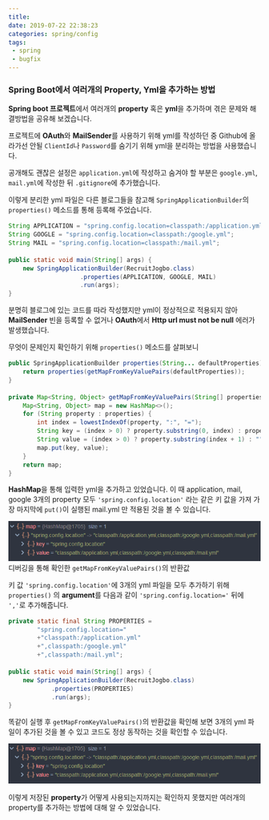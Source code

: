 ```yaml
---
title: 
date: 2019-07-22 22:38:23
categories: spring/config
tags: 
 - spring
 - bugfix
---
```


### Spring Boot에서 여러개의 Property, Yml을 추가하는 방법

**Spring boot 프로젝트**에서 여러개의 **property** 혹은 **yml**을 추가하며 겪은 문제와 해결방법을 공유해 보겠습니다.

프로젝트에 **OAuth**와 **MailSender**를 사용하기 위해 yml를 작성하던 중 Github에 올라가선 안될 `ClientId`나 `Password`를 숨기기 위해 yml을 분리하는 방법을 사용했습니다.

공개해도 괜찮은 설정은 `application.yml`에 작성하고 숨겨야 할 부분은 `google.yml`, `mail.yml`에 작성한 뒤 `.gitignore`에 추가했습니다.

이렇게 분리한 yml 파일은 다른 블로그들을 참고해 `SpringApplicationBuilder`의 `properties()` 메소드를 통해 등록해 주었습니다.

```java
String APPLICATION = "spring.config.location=classpath:/application.yml";
String GOOGLE = "spring.config.location=classpath:/google.yml";
String MAIL = "spring.config.location=classpath:/mail.yml";

public static void main(String[] args) {
    new SpringApplicationBuilder(RecruitJogbo.class)
                    .properties(APPLICATION, GOOGLE, MAIL)
                    .run(args);
}
```

분명히 블로그에 있는 코드를 따라 작성했지만 yml이 정상적으로 적용되지 않아 **MailSender** 빈을 등록할 수 없거나 **OAuth**에서 **Http url must not be null** 에러가 발생했습니다.

무엇이 문제인지 확인하기 위해 `properties()` 메소드를 살펴보니

```java
public SpringApplicationBuilder properties(String... defaultProperties) {
    return properties(getMapFromKeyValuePairs(defaultProperties));
}

private Map<String, Object> getMapFromKeyValuePairs(String[] properties) {
    Map<String, Object> map = new HashMap<>();
    for (String property : properties) {
        int index = lowestIndexOf(property, ":", "=");
        String key = (index > 0) ? property.substring(0, index) : property;
        String value = (index > 0) ? property.substring(index + 1) : "";
        map.put(key, value);
    }
    return map;
}
```

**HashMap**을 통해 입력한 yml을 추가하고 있었습니다. 이 때 application, mail, google 3개의 property 모두 `'spring.config.location'` 라는 같은 키 값을 가져 가장 마지막에 `put()`이 실행된 mail.yml 만 적용된 것을 볼 수 있습니다.

![](img/2019-07-22-21-56-12.png)
디버깅을 통해 확인한 `getMapFromKeyValuePairs()`의 반환값

키 값 `'spring.config.location'`에 3개의 yml 파일을 모두 추가하기 위해 `properties()` 의 **argument**를 다음과 같이 `'spring.config.location='` 뒤에 `','`로 추가해줍니다.

```java
private static final String PROPERTIES =
        "spring.config.location="
        +"classpath:/application.yml"
        +",classpath:/google.yml"
        +",classpath:/mail.yml";

public static void main(String[] args) {
    new SpringApplicationBuilder(RecruitJogbo.class)
            .properties(PROPERTIES)
            .run(args);
}
```

똑같이 실행 후 `getMapFromKeyValuePairs()`의 반환값을 확인해 보면 3개의 yml 파일이 추가된 것을 볼 수 있고 코드도 정상 동작하는 것을 확인할 수 있습니다.

![](img/2019-07-22-22-22-31.png)

이렇게 저장된 **property**가 어떻게 사용되는지까지는 확인하지 못했지만 여러개의 property를 추가하는 방법에 대해 알 수 있었습니다.
